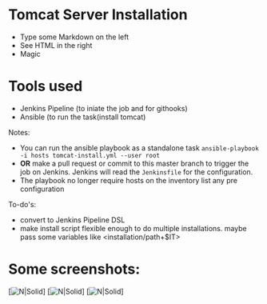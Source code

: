 # Tomcat Server Installation

  - Type some Markdown on the left
  - See HTML in the right
  - Magic

# Tools used

  - Jenkins Pipeline (to iniate the job and for githooks)
  - Ansible (to run the task(install tomcat)


Notes:
  - You can run the ansible playbook as a standalone task
```ansible-playbook -i hosts tomcat-install.yml --user root```
  - **OR** make a pull request or commit to this master branch to trigger the job on Jenkins. Jenkins will read the ```Jenkinsfile``` for the configuration.
  - The playbook no longer require hosts on the inventory list any pre configuration

To-do's:
- convert to Jenkins Pipeline DSL
- make install script flexible enough to do multiple installations.
maybe pass some variables like <installation/path+$IT>

# Some screenshots:
[![N|Solid](https://i.imgur.com/hJmIRvE.png)]
[![N|Solid](https://i.imgur.com/2eIDVBN.png)]
[![N|Solid](https://i.imgur.com/sPCviTr.png)]
